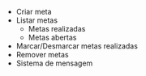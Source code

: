 - Criar meta
- Listar metas
    - Metas realizadas
    - Metas abertas
- Marcar/Desmarcar metas realizadas 
- Remover metas
- Sistema de mensagem